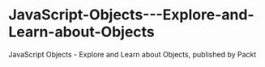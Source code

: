 # JavaScript-Objects---Explore-and-Learn-about-Objects
JavaScript Objects - Explore and Learn about Objects, published by Packt
